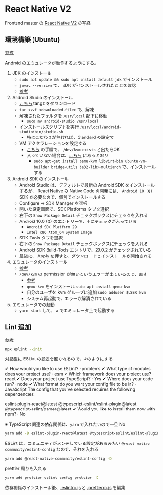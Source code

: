 # React Native V2

Frontend master の [React Native V2](https://kadikraman.github.io/react-native-v2) の写経

## 環境構築 (Ubuntu)

[参考](https://reactnative.dev/docs/environment-setup)

Android のエミュレータが動作するようにする。

1. JDK のインストール
    - `sudo apt update && sudo apt install default-jdk` でインストール
    - `javac --version` で、 JDK がインストールされたことを確認
    - [参考](https://www.digitalocean.com/community/tutorials/how-to-install-java-with-apt-on-ubuntu-20-04-ja)
2. Android Studio のインストール
    - [こちら](https://developer.android.com/studio/index.html) tar.gz をダウンロード
    - `tar xzvf <downloaded-file>` で、解凍
    - 解凍されたフォルダを `/usr/local` 配下に移動
        - `sudo mv android-studio /usr/local`
    - インストールスクリプトを実行 `/usr/local/android-studio/bin/studio.sh`
        - 特にこだわりが無ければ、Standard の設定で
    - VM アクセラレーションを設定する
        - [こちら](https://developer.android.com/studio/run/emulator-acceleration?utm_source=android-studio#vm-linux) の手順で、 `/dev/kvm exists` と出たらOK
        - 入っていない場合は、[こちら](https://developer.android.com/studio/run/emulator-acceleration?utm_source=android-studio#vm-linux) にあるとおり
            - `sudo apt-get install qemu-kvm libvirt-bin ubuntu-vm-builder bridge-utils ia32-libs-multiarch` で、インストールする
3. Android SDK のインストール
    - Android Studio は、デフォルトで最新の Android SDK をインストールするが、 React Native の Native Code の開発には、 `Android 10 (Q)` SDK が必要なので、個別でインストールする
    - Configure -> SDK Manager を選択
    - 開いた設定画面で、SDK Platforms タブを選択
    - 右下の `Show Package Detail` チェックボックスにチェックを入れる
    - Android 10.0 (Q) のエントリーで、↓にチェックが入っている
        - `Android SDK Platform 29`
        - `Intel x86 Atom_64 System Image`
    - SDK Tools タブを選択
    - 右下の `Show Package Detail` チェックボックスにチェックを入れる
    - Android SDK Build-Tools エントリで、29.0.2 がチェックされている
    - 最後に、 Apply を押すと、ダウンロードとインストールが開始される
4. エミュレータのインストール
    - [参考](https://docs.expo.io/workflow/android-studio-emulator/)
    - `/dev/kvm` の permission が無いというエラーが出ているので、直す
        - [参考](https://efficientcoder.net/dev-kvm-not-found-device-permission-denied-errors-linux-ubuntu-20-04-19-04/#:~:text=Solving%20%2Fdev%2Fkvm%20device%20permission%20denied%20Error&text=you%20need%20to%20install%20qemu,username%20to%20the%20kvm%20group.&text=If%20your%20user%20name%20is,start%20using%20your%20Android%20emulator.)
        - `qemu-kvm` をインストール `sudo apt install qemu-kvm`
        - 自分のユーザを kvm グループに追加 `sudo adduser $USER kvm`
        - システム再起動で、エラーが解消されている
5. エミュレータでの起動
    - `yarn start` して、 `a` でエミュレータ上で起動する

## Lint 追加

[参考](https://kadikraman.github.io/react-native-v2)

```bash
npx eslint --init
```

対話型に ESLint の設定を聞かれるので、↓のようにする

✔ How would you like to use ESLint? · problems
✔ What type of modules does your project use? · esm
✔ Which framework does your project use? · react
✔ Does your project use TypeScript? · Yes
✔ Where does your code run? · node
✔ What format do you want your config file to be in? · JavaScript
The config that you've selected requires the following dependencies:

eslint-plugin-react@latest @typescript-eslint/eslint-plugin@latest @typescript-eslint/parser@latest
✔ Would you like to install them now with npm? · No

※ TypeScript 関連の依存関係は、`yarn` で入れたいので一旦 No

```bash
yarn add -D eslint-plugin-react@latest @typescript-eslint/eslint-plugin@latest @typescript-eslint/parser@latest
```

ESLint は、コミュニティがメンテしている設定があるみたい `@react-native-community/eslint-config` なので、それを入れる

```bash
yarn add @react-native-community/eslint-config -D
```

prettier 周りも入れる

```bash
yarn add prettier eslint-config-prettier -D
```

依存関係のインストール後、[.eslintrc.js](./.eslintrc.js) と [.prettierrc.js](./.prettierrc.js) を編集
